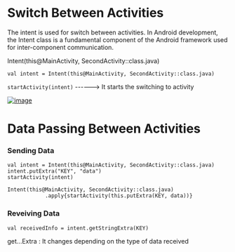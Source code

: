 # Switch Between Activities
The intent is used for switch between activities. In Android development, the Intent class is a fundamental component of the Android framework used for inter-component communication.

Intent(this@MainActivity, SecondActivity::class.java)

```
val intent = Intent(this@MainActivity, SecondActivity::class.java)
```

```startActivity(intent)``` ------> It starts the switching to  activity

[![image](https://i.hizliresim.com/3dawpyb.png)](https://hizliresim.com/3dawpyb)

# Data Passing Between Activities


### Sending Data

```
val intent = Intent(this@MainActivity, SecondActivity::class.java)
intent.putExtra("KEY", "data")
startActivity(intent)
```

```
Intent(this@MainActivity, SecondActivity::class.java)
            .apply{startActivity(this.putExtra(KEY, data))}
```

### Reveiving Data

```val receivedInfo = intent.getStringExtra(KEY)```

get...Extra : It changes depending on the type of data received


